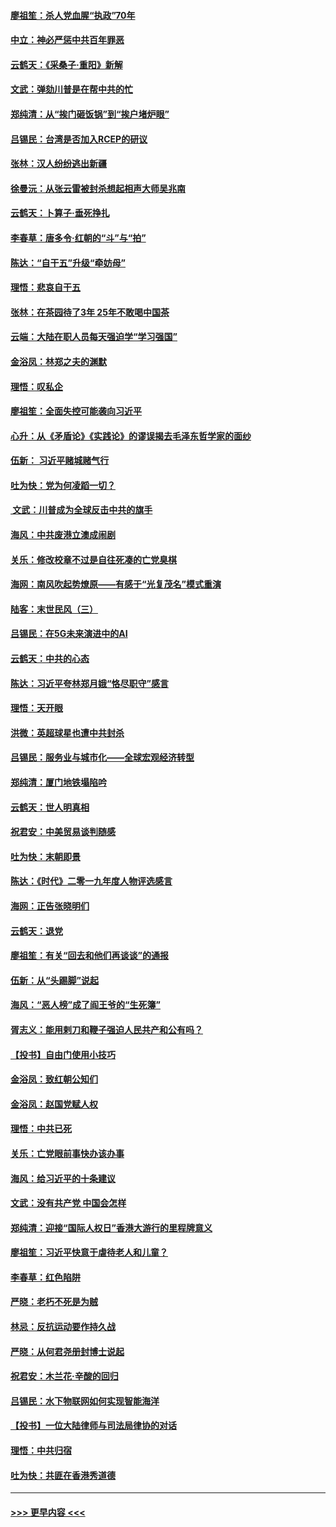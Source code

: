 #### [廖祖笙：杀人党血腥“执政”70年](../pages/nsc993/n11745144.md?t=12260322) 
#### [中立：神必严惩中共百年罪恶](../pages/nsc993/n11744970.md?t=12260322) 
#### [云鹤天：《采桑子‧重阳》新解](../pages/nsc993/n11744948.md?t=12260322) 
#### [文武：弹劾川普是在帮中共的忙](../pages/nsc993/n11744758.md?t=12260322) 
#### [郑纯清：从“挨门砸饭锅”到“挨户堵炉眼”](../pages/nsc993/n11744745.md?t=12260322) 
#### [吕锡民：台湾是否加入RCEP的研议](../pages/nsc993/n11744701.md?t=12260322) 
#### [张林：汉人纷纷逃出新疆](../pages/nsc993/n11743530.md?t=12260322) 
#### [徐曼沅：从张云雷被封杀想起相声大师吴兆南](../pages/nsc993/n11741816.md?t=12260322) 
#### [云鹤天：卜算子‧垂死挣扎](../pages/nsc993/n11739956.md?t=12260322) 
#### [李春草：唐多令‧红朝的“斗”与“拍”](../pages/nsc993/n11739830.md?t=12260322) 
#### [陈达：“自干五”升级“牵妨母”](../pages/nsc993/n11739724.md?t=12260322) 
#### [理悟：悲哀自干五](../pages/nsc993/n11739547.md?t=12260322) 
#### [张林：在茶园待了3年 25年不敢喝中国茶](../pages/nsc993/n11739240.md?t=12260322) 
#### [云端：大陆在职人员每天强迫学“学习强国”](../pages/nsc993/n11738735.md?t=12260322) 
#### [金浴凤：林郑之夫的渊默](../pages/nsc993/n11737735.md?t=12260322) 
#### [理悟：叹私企](../pages/nsc993/n11737715.md?t=12260322) 
#### [廖祖笙：全面失控可能袭向习近平](../pages/nsc993/n11737704.md?t=12260322) 
#### [心升：从《矛盾论》《实践论》的谬误揭去毛泽东哲学家的面纱](../pages/nsc993/n11736962.md?t=12260322) 
#### [伍新： 习近平赌城赌气行](../pages/nsc993/n11736929.md?t=12260322) 
#### [吐为快：党为何凌蹈一切？](../pages/nsc993/n11736915.md?t=12260322) 
#### [ 文武：川普成为全球反击中共的旗手](../pages/nsc993/n11736882.md?t=12260322) 
#### [海风：中共废港立澳成闹剧](../pages/nsc993/n11735857.md?t=12260322) 
#### [关乐：修改校章不过是自往死凑的亡党臭棋](../pages/nsc993/n11735097.md?t=12260322) 
#### [海网：南风吹起势燎原——有感于“光复茂名”模式重演](../pages/nsc993/n11732308.md?t=12260322) 
#### [陆客：末世民风（三）](../pages/nsc993/n11732211.md?t=12260322) 
#### [吕锡民：在5G未来演进中的AI](../pages/nsc993/n11730010.md?t=12260322) 
#### [云鹤天：中共的心态](../pages/nsc993/n11729906.md?t=12260322) 
#### [陈达：习近平夸林郑月娥“恪尽职守”感言](../pages/nsc993/n11729881.md?t=12260322) 
#### [理悟：天开眼](../pages/nsc993/n11729699.md?t=12260322) 
#### [洪微：英超球星也遭中共封杀](../pages/nsc993/n11727243.md?t=12260322) 
#### [吕锡民：服务业与城市化——全球宏观经济转型](../pages/nsc993/n11725845.md?t=12260322) 
#### [郑纯清：厦门地铁塌陷吟](../pages/nsc993/n11725813.md?t=12260322) 
#### [云鹤天：世人明真相](../pages/nsc993/n11725621.md?t=12260322) 
#### [祝君安：中美贸易谈判随感](../pages/nsc993/n11725609.md?t=12260322) 
#### [吐为快：末朝即景](../pages/nsc993/n11723365.md?t=12260322) 
#### [陈达：《时代》二零一九年度人物评选感言](../pages/nsc993/n11723337.md?t=12260322) 
#### [海网：正告张晓明们](../pages/nsc993/n11723228.md?t=12260322) 
#### [云鹤天：退党](../pages/nsc993/n11723056.md?t=12260322) 
#### [廖祖笙：有关“回去和他们再谈谈”的通报](../pages/nsc993/n11722442.md?t=12260322) 
#### [伍新：从“头踢脚”说起](../pages/nsc993/n11722429.md?t=12260322) 
#### [海风：“恶人榜”成了阎王爷的“生死簿”](../pages/nsc993/n11722272.md?t=12260322) 
#### [胥志义：能用剌刀和鞭子强迫人民共产和公有吗？](../pages/nsc993/n11720569.md?t=12260322) 
#### [【投书】自由门使用小技巧](../pages/nsc993/n11720180.md?t=12260322) 
#### [金浴凤：致红朝公知们](../pages/nsc993/n11720563.md?t=12260322) 
#### [金浴凤：赵国党赋人权](../pages/nsc993/n11720533.md?t=12260322) 
#### [理悟：中共已死](../pages/nsc993/n11720233.md?t=12260322) 
#### [关乐：亡党眼前事快办该办事](../pages/nsc993/n11719160.md?t=12260322) 
#### [海风：给习近平的十条建议](../pages/nsc993/n11717616.md?t=12260322) 
#### [文武：没有共产党 中国会怎样](../pages/nsc993/n11717584.md?t=12260322) 
#### [郑纯清：迎接“国际人权日”香港大游行的里程牌意义](../pages/nsc993/n11717417.md?t=12260322) 
#### [廖祖笙：习近平快意于虐待老人和儿童？](../pages/nsc993/n11715313.md?t=12260322) 
#### [李春草：红色陷阱](../pages/nsc993/n11715029.md?t=12260322) 
#### [严晓：老朽不死是为贼](../pages/nsc993/n11712910.md?t=12260322) 
#### [林忌：反抗运动要作持久战](../pages/nsc993/n11712623.md?t=12260322) 
#### [严晓：从何君尧册封博士说起](../pages/nsc993/n11712465.md?t=12260322) 
#### [祝君安：木兰花·辛酸的回归](../pages/nsc993/n11712381.md?t=12260322) 
#### [吕锡民：水下物联网如何实现智能海洋](../pages/nsc993/n11711158.md?t=12260322) 
#### [【投书】一位大陆律师与司法局律协的对话](../pages/nsc993/n11709675.md?t=12260322) 
#### [理悟：中共归宿](../pages/nsc993/n11710059.md?t=12260322) 
#### [吐为快：共匪在香港秀道德](../pages/nsc993/n11709979.md?t=12260322) 

----
#### [ >>> 更早内容 <<< ](../indexes/nsc993-earlier.md)
